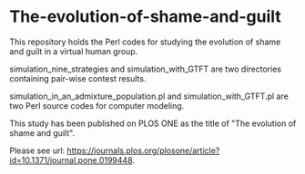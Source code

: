 # The-evolution-of-shame-and-guilt

This repository holds the Perl codes for studying the evolution of shame and guilt in a virtual human group.

simulation_nine_strategies and simulation_with_GTFT are two directories containing pair-wise contest results.

simulation_in_an_admixture_population.pl and simulation_with_GTFT.pl are two Perl source codes for computer modeling.

This study has been published on PLOS ONE as the title of "The evolution of shame and guilt".

Please see url: https://journals.plos.org/plosone/article?id=10.1371/journal.pone.0199448.
